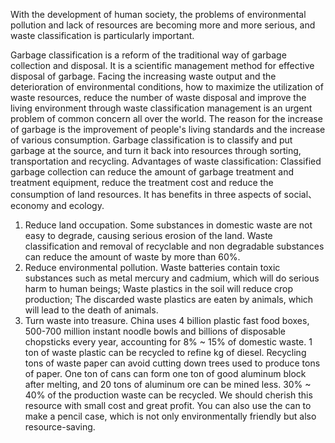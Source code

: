 

With the development of human society, the problems of environmental pollution and lack of resources are becoming more and more serious, and waste classification is particularly important.

Garbage classification is a reform of the traditional way of garbage collection and disposal. It is a scientific management method for effective disposal of garbage. Facing the increasing waste output and the deterioration of environmental conditions, how to maximize the utilization of waste resources, reduce the number of waste disposal and improve the living environment through waste classification management is an urgent problem of common concern all over the world.
The reason for the increase of garbage is the improvement of people's living standards and the increase of various consumption. Garbage classification is to classify and put garbage at the source, and turn it back into resources through sorting, transportation and recycling.
Advantages of waste classification:
Classified garbage collection can reduce the amount of garbage treatment and treatment equipment, reduce the treatment cost and reduce the consumption of land resources. It has benefits in three aspects of social、 economy and ecology.
1. Reduce land occupation. Some substances in domestic waste are not easy to degrade, causing serious erosion of the land. Waste classification and removal of recyclable and non degradable substances can reduce the amount of waste by more than 60%.
2. Reduce environmental pollution. Waste batteries contain toxic substances such as metal mercury and cadmium, which will do serious harm to human beings; Waste plastics in the soil will reduce crop production; The discarded waste plastics are eaten by animals, which will lead to the death of animals.
3. Turn waste into treasure. China uses 4 billion plastic fast food boxes, 500-700 million instant noodle bowls and billions of disposable chopsticks every year, accounting for 8% ~ 15% of domestic waste. 1 ton of waste plastic can be recycled to refine kg of diesel. Recycling tons of waste paper can avoid cutting down trees used to produce tons of paper. One ton of cans can form one ton of good aluminum block after melting, and 20 tons of aluminum ore can be mined less.
30% ~ 40% of the production waste can be recycled. We should cherish this resource with small cost and great profit. You can also use the can to make a pencil case, which is not only environmentally friendly but also resource-saving.